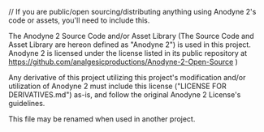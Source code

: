 // If you are public/open sourcing/distributing anything using Anodyne 2's code or assets, you'll need to include this.

The Anodyne 2 Source Code and/or Asset Library (The Source Code and Asset Library are hereon defined as "Anodyne 2") is used in this project. Anodyne 2 is licensed under the license listed in its public repository at https://github.com/analgesicproductions/Anodyne-2-Open-Source )

Any derivative of this project utilizing this project's modification and/or utilization of Anodyne 2 must include this license ("LICENSE FOR DERIVATIVES.md") as-is, and follow the original Anodyne 2 License's guidelines.

This file may be renamed when used in another project.
